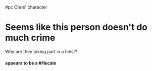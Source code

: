 #pc 
Chris' character

# Seems like this person doesn't do much crime
Why are they taking part in a heist?




#### appears to be a #Hecale 

